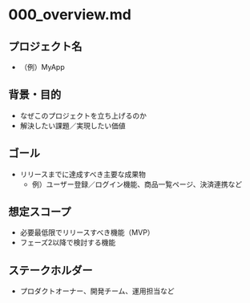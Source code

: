 # 000_overview.md

## プロジェクト名

- （例）MyApp

## 背景・目的

- なぜこのプロジェクトを立ち上げるのか
- 解決したい課題／実現したい価値

## ゴール

- リリースまでに達成すべき主要な成果物
  - 例）ユーザー登録／ログイン機能、商品一覧ページ、決済連携など

## 想定スコープ

- 必要最低限でリリースすべき機能（MVP）
- フェーズ2以降で検討する機能

## ステークホルダー

- プロダクトオーナー、開発チーム、運用担当など
